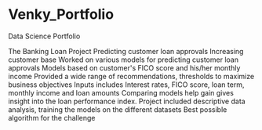# Venky_Portfolio
Data Science Portfolio


The Banking Loan Project
Predicting customer loan approvals
Increasing customer base
Worked on various models for predicting customer loan approvals
Models based on customer's FICO score and his/her monthly income
Provided a wide range of recommendations, thresholds to maximize business objectives
Inputs includes Interest rates, FICO score, loan term, monthly income and loan amounts
Comparing models help gain gives insight into the loan performance index.
Project included descriptive data analysis, training the models on the different datasets
Best possible algorithm for the challenge
